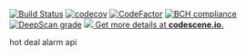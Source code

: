 [![Build Status](https://travis-ci.com/mgh3326/hot_deal_alarm_api.svg?branch=master)](https://travis-ci.com/mgh3326/hot_deal_alarm_api)
[![codecov](https://codecov.io/gh/mgh3326/hot_deal_alarm_api/branch/master/graph/badge.svg)](https://codecov.io/gh/mgh3326/hot_deal_alarm_api)
[![CodeFactor](https://www.codefactor.io/repository/github/mgh3326/hot_deal_alarm_api/badge)](https://www.codefactor.io/repository/github/mgh3326/hot_deal_alarm_api)
[![BCH compliance](https://bettercodehub.com/edge/badge/mgh3326/hot_deal_alarm_api?branch=master)](https://bettercodehub.com/)
[![DeepScan grade](https://deepscan.io/api/teams/4457/projects/8573/branches/105636/badge/grade.svg)](https://deepscan.io/dashboard#view=project&tid=4457&pid=8573&bid=105636)
[![](https://codescene.io/projects/6460/status.svg) Get more details at **codescene.io**.](https://codescene.io/projects/6460/jobs/latest-successful/results)

hot deal alarm api